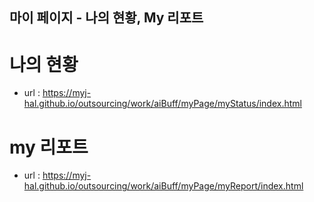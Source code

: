 ## 마이 페이지 - 나의 현황, My 리포트

# 나의 현황
- url : https://myj-hal.github.io/outsourcing/work/aiBuff/myPage/myStatus/index.html

# my 리포트
- url : https://myj-hal.github.io/outsourcing/work/aiBuff/myPage/myReport/index.html